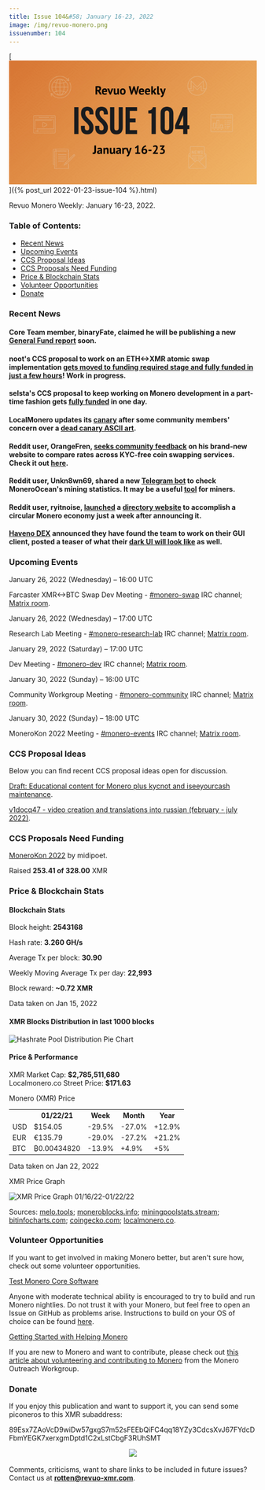 ```yaml
---
title: Issue 104&#58; January 16-23, 2022
image: /img/revuo-monero.png
issuenumber: 104
---
```

[<img src="/img/img-issue104.png" alt="Revuo Monero Weekly #104 Slide" class="img-lead">]({% post_url 2022-01-23-issue-104 %}.html)

<p class="text-lead">Revuo Monero Weekly: January 16-23, 2022.</p>
<!--more-->

<h3>Table of Contents:</h3>
<ul class="contents">
    <li><a href="#news">Recent News</a></li>
    <li><a href="#events">Upcoming Events</a></li>
    <li><a href="#ideas">CCS Proposal Ideas</a></li>
    <li><a href="#proposals">CCS Proposals Need Funding</a></li>
    <li><a href="#stats">Price & Blockchain Stats</a></li>
    <li><a href="#volunteer">Volunteer Opportunities</a></li>
    <li><a href="#donate">Donate</a></li>
</ul>

<h3 id="news">Recent News</h3>

<div class="newsbyte">
    <h4>Core Team member, binaryFate, claimed he will be publishing a new <a href="https://libera.monerologs.net/monero-community/20220116#c64346" target="_blank">General Fund report</a> soon.</h4>
</div>

<div class="newsbyte">
    <h4>noot's CCS proposal to work on an ETH<->XMR atomic swap implementation <a href="https://ccs.getmonero.org/proposals/noot-eth-xmr-atomic-swap.html" target="_blank">gets moved to funding required stage and fully funded in just a few hours</a>! Work in progress.</h4>
</div>

<div class="newsbyte">
    <h4>selsta's CCS proposal to keep working on Monero development in a part-time fashion gets <a href="https://ccs.getmonero.org/proposals/selsta-4.html" target="_blank">fully funded</a> in one day.</h4>
</div>

<div class="newsbyte">
    <h4>LocalMonero updates its <a href="https://localmonero.co/canary" target="_blank">canary</a> after some community members' concern over a <a href="https://teddit.net/r/Monero/comments/s1qyf5/localmonero_dead_canary_the_dead_bird_just_means/" target="_blank">dead canary ASCII art</a>.</h4>
</div>

<div class="newsbyte">
    <h4>Reddit user, OrangeFren, <a href="https://teddit.net/r/Monero/comments/s5hrgw/orangefrencom_instant_exchange_comparison_with/" target="_blank">seeks community feedback</a> on his brand-new website to compare rates across KYC-free coin swapping services. Check it out <a href="https://orangefren.com/" target="_blank">here</a>.</h4>
</div>

<div class="newsbyte">
    <h4>Reddit user, Unkn8wn69, shared a new <a href="https://teddit.net/r/Monero/comments/s5z1uy/moneroocean_telegram_bot_v010/" target="_blank">Telegram bot</a> to check MoneroOcean's mining statistics. It may be a useful <a href="https://github.com/Unkn8wn69/moneroocean-telegram-bot/" target="_blank">tool</a> for miners</a>.</h4>
</div>

<div class="newsbyte">
    <h4>Reddit user, ryitnoise, <a href="https://teddit.net/r/Monero/comments/sacuxe/monericacom_a_directory_for_a_circular_monero/" target="_blank">launched</a> a <a href="https://monerica.com/" target="_blank">directory website</a> to accomplish a circular Monero economy just a week after announcing it.</h4>
</div>

<div class="newsbyte">
    <h4><a href="https://haveno.exchange/" target="_blank">Haveno DEX</a> announced they have found the team to work on their GUI client, posted a teaser of what their <a href="https://nitter.ca/HavenoDEX/status/1484459250877440001" target="_blank">dark UI will look like</a> as well.</h4>
</div>


<h3 id="events">Upcoming Events</h3>

<div class="event">
    <p class="date" markdown="1">January 26, 2022 (Wednesday) – 16:00 UTC</p>
    <p markdown="1">Farcaster XMR<->BTC Swap Dev Meeting - <a href="irc://irc.libera.chat/#monero-swap" target="_blank">#monero-swap</a> IRC channel; <a href="https://matrix.to/#/#monero-swap:monero.social" target="_blank">Matrix room</a>.</p>
</div>

<div class="event">
    <p class="date" markdown="1">January 26, 2022 (Wednesday) – 17:00 UTC</p>
    <p markdown="1">Research Lab Meeting - <a href="irc://irc.libera.chat/#monero-research-lab" target="_blank">#monero-research-lab</a> IRC channel; <a href="https://matrix.to/#/#monero-research-lab:monero.social" target="_blank">Matrix room</a>.</p>
</div>

<div class="event">
    <p class="date" markdown="1">January 29, 2022 (Saturday) – 17:00 UTC</p>
    <p markdown="1">Dev Meeting - <a href="irc://irc.libera.chat/#monero-dev" target="_blank">#monero-dev</a> IRC channel; <a href="https://matrix.to/#/#monero-dev:monero.social" target="_blank">Matrix room</a>.</p>
</div>

<div class="event">
    <p class="date" markdown="1">January 30, 2022 (Sunday) – 16:00 UTC</p>
    <p markdown="1">Community Workgroup Meeting - <a href="irc://irc.libera.chat/#monero-community" target="_blank">#monero-community</a> IRC channel; <a href="https://matrix.to/#/#monero-community:monero.social" target="_blank">Matrix room</a>.</p>
</div>

<div class="event">
    <p class="date" markdown="1">January 30, 2022 (Sunday) – 18:00 UTC</p>
    <p markdown="1">MoneroKon 2022 Meeting - <a href="irc://irc.libera.chat/#monero-events" target="_blank">#monero-events</a> IRC channel; <a href="https://matrix.to/#/#monero-events:monero.social" target="_blank">Matrix room</a>.</p>
</div>

<h3 id="ideas">CCS Proposal Ideas</h3>

<p>Below you can find recent CCS proposal ideas open for discussion.</p>

<div class="proposal">
<p><a href="https://repo.getmonero.org/monero-project/ccs-proposals/-/merge_requests/273" target="_blank">Draft: Educational content for Monero plus kycnot and iseeyourcash maintenance</a>.</p>
</div>

<div class="proposal">
<p><a href="https://repo.getmonero.org/monero-project/ccs-proposals/-/merge_requests/280" target="_blank">v1docq47 - video creation and translations into russian (february - july 2022)</a>.</p>
</div>

<h3 id="proposals">CCS Proposals Need Funding</h3>

<div class="proposal">
    <p><a href="https://ccs.getmonero.org/proposals/MoneroKon-2022-CCS.html" target="_blank">MoneroKon 2022</a> by midipoet.</p>
    <p>Raised <b>253.41 of 328.00</b> XMR</p>
</div>

<h3 id="stats">Price & Blockchain Stats</h3>

<h4 class="stat">Blockchain Stats</h4>

<div class="bcstats">
    <p>Block height: <b>2543168</b></p>
    <p>Hash rate: <b>3.260 GH/s</b></p>
    <p>Average Tx per block: <b>30.90</b></p>
    <p>Weekly Moving Average Tx per day: <b>22,993</b></p>
    <p>Block reward: <b>~0.72 XMR</b></p>
</div>
<p class="note">Data taken on Jan 15, 2022</p>

<h4 class="stat">XMR Blocks Distribution in last 1000 blocks</h4>
<p><img src="/static/revuo/img/content/hashrate-pool-distribution-0122.png" alt="Hashrate Pool Distribution Pie Chart"/></p>

<h4 class="stat" id="price-stat">Price & Performance</h4>

<div class="price-intro">XMR Market Cap: <b>$2,785,511,680</b><br/>Localmonero.co Street Price: <b>$171.63</b></div>

<p class="table-title">Monero (XMR) Price</p>
<table class="price-table">
  <tr class="row1">
    <th></th>
    <th>01/22/21</th>
    <th>Week</th>
    <th>Month</th>
    <th>Year</th>
  </tr>
  <tr>
    <td data-th="XMR to">USD</td>
    <td data-th="01/12/22">$154.05</td>
    <td data-th="Week" class="red">-29.5%</td>
    <td data-th="Month" class="red">-27.0%</td>
    <td data-th="Year" class="green">+12.9%</td>
  </tr>
  <tr class="row3">
    <td data-th="XMR to">EUR</td>
    <td data-th="01/22/22">€135.79</td>
    <td data-th="Week" class="red">-29.0%</td>
    <td data-th="Month" class="red">-27.2%</td>
    <td data-th="Year" class="green">+21.2%</td>
  </tr>
  <tr>
    <td data-th="XMR to">BTC</td>
    <td data-th="01/22/22">₿0.00434820</td>
    <td data-th="Week" class="red">-13.9%</td>
    <td data-th="Month" class="green">+4.9%</td>
    <td data-th="Year" class="green">+5%</td>
  </tr>
</table>
<p class="note">Data taken on Jan 22, 2022</p>

<p class="table-title">XMR Price Graph</p>

![XMR Price Graph 01/16/22-01/22/22](/static/revuo/img/content/weekly-chart-0122.png "XMR Price Graph 01/16/22-01/22/22") 

Sources: <a href="https://melo.tools/explorer/mainnet/" target="_blank">melo.tools</a>; <a href="https://moneroblocks.info/stats/transaction-stats" target="_blank">moneroblocks.info</a>; <a href="https://miningpoolstats.stream/monero" target="_blank">miningpoolstats.stream</a>; <a href="https://bitinfocharts.com/monero/" target="_blank">bitinfocharts.com</a>; <a href="https://www.coingecko.com/en/coins/monero" target="_blank">coingecko.com</a>; <a href="https://localmonero.co/statistics" target="_blank">localmonero.co</a>.

<h3 id="volunteer">Volunteer Opportunities</h3>

<p>If you want to get involved in making Monero better, but aren't sure how, check out some volunteer opportunities.</p>

<div class="newsbyte">
    <p class="date"><a href="https://github.com/monero-project/monero" target="_blank">Test Monero Core Software</a></p>
    <p>Anyone with moderate technical ability is encouraged to try to build and run Monero nightlies. Do not trust it with your Monero, but feel free to open an Issue on GitHub as problems arise. Instructions to build on your OS of choice can be found <a href="https://github.com/monero-project/monero#compiling-monero-from-source" target="_blank">here</a>. </p>
</div>

<div class="newsbyte">
    <p class="date"><a href="https://github.com/monero-project/monero" target="_blank">Getting Started with Helping Monero</a></p>
    <p>If you are new to Monero and want to contribute, please check out <a href="https://www.monerooutreach.org/stories/getting-started-helping-monero.php" target="_blank">this article about volunteering and contributing to Monero</a> from the Monero Outreach Workgroup. </p>
</div>

<h3 id="donate">Donate</h3>

<p markdown="1">If you enjoy this publication and want to support it, you can send some piconeros to this XMR subaddress:</p>

<p class="address" markdown="1">89Esx7ZAoVcD9wiDw57gxgS7m52sFEEbQiFC4qq18YZy3CdcsXvJ67FYdcDFbmYEGK7xerxgmDptd1C2xLstCbgF3RUhSMT</p>

<p><center><a href="monero:89Esx7ZAoVcD9wiDw57gxgS7m52sFEEbQiFC4qq18YZy3CdcsXvJ67FYdcDFbmYEGK7xerxgmDptd1C2xLstCbgF3RUhSMT" class="qr"><img src="/static/revuo/img/content/donate-monero.jpg" style="max-width: 200px;"/></a></center></p>

Comments, criticisms, want to share links to be included in future issues? Contact us at **rotten@revuo-xmr.com**.